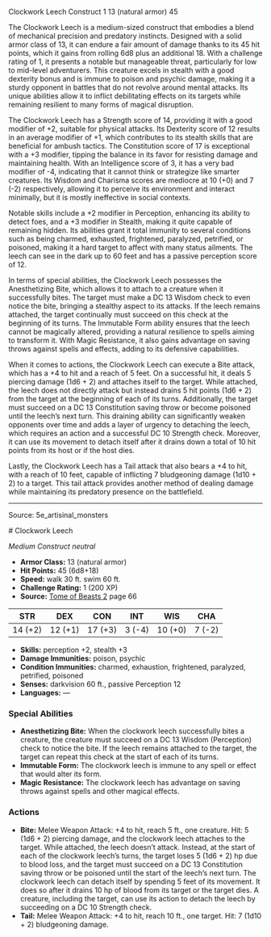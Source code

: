 <MonsterName/>Clockwork Leech</MonsterName>
<CreatureType/>Construct</CreatureType>
<CR/>1</CR>
<AC/>13 (natural armor)</AC>
<HP/>45</HP>
<summary>The Clockwork Leech is a medium-sized construct that embodies a blend of mechanical precision and predatory instincts. Designed with a solid armor class of 13, it can endure a fair amount of damage thanks to its 45 hit points, which it gains from rolling 6d8 plus an additional 18. With a challenge rating of 1, it presents a notable but manageable threat, particularly for low to mid-level adventurers. This creature excels in stealth with a good dexterity bonus and is immune to poison and psychic damage, making it a sturdy opponent in battles that do not revolve around mental attacks. Its unique abilities allow it to inflict debilitating effects on its targets while remaining resilient to many forms of magical disruption.</summary>

<detail>

The Clockwork Leech has a Strength score of 14, providing it with a good modifier of +2, suitable for physical attacks. Its Dexterity score of 12 results in an average modifier of +1, which contributes to its stealth skills that are beneficial for ambush tactics. The Constitution score of 17 is exceptional with a +3 modifier, tipping the balance in its favor for resisting damage and maintaining health. With an Intelligence score of 3, it has a very bad modifier of -4, indicating that it cannot think or strategize like smarter creatures. Its Wisdom and Charisma scores are mediocre at 10 (+0) and 7 (-2) respectively, allowing it to perceive its environment and interact minimally, but it is mostly ineffective in social contexts.

Notable skills include a +2 modifier in Perception, enhancing its ability to detect foes, and a +3 modifier in Stealth, making it quite capable of remaining hidden. Its abilities grant it total immunity to several conditions such as being charmed, exhausted, frightened, paralyzed, petrified, or poisoned, making it a hard target to affect with many status ailments. The leech can see in the dark up to 60 feet and has a passive perception score of 12.

In terms of special abilities, the Clockwork Leech possesses the Anesthetizing Bite, which allows it to attach to a creature when it successfully bites. The target must make a DC 13 Wisdom check to even notice the bite, bringing a stealthy aspect to its attacks. If the leech remains attached, the target continually must succeed on this check at the beginning of its turns. The Immutable Form ability ensures that the leech cannot be magically altered, providing a natural resilience to spells aiming to transform it. With Magic Resistance, it also gains advantage on saving throws against spells and effects, adding to its defensive capabilities.

When it comes to actions, the Clockwork Leech can execute a Bite attack, which has a +4 to hit and a reach of 5 feet. On a successful hit, it deals 5 piercing damage (1d6 + 2) and attaches itself to the target. While attached, the leech does not directly attack but instead drains 5 hit points (1d6 + 2) from the target at the beginning of each of its turns. Additionally, the target must succeed on a DC 13 Constitution saving throw or become poisoned until the leech’s next turn. This draining ability can significantly weaken opponents over time and adds a layer of urgency to detaching the leech, which requires an action and a successful DC 10 Strength check. Moreover, it can use its movement to detach itself after it drains down a total of 10 hit points from its host or if the host dies. 

Lastly, the Clockwork Leech has a Tail attack that also bears a +4 to hit, with a reach of 10 feet, capable of inflicting 7 bludgeoning damage (1d10 + 2) to a target. This tail attack provides another method of dealing damage while maintaining its predatory presence on the battlefield.</detail>



---

Source: 5e_artisinal_monsters

<statblock>
# Clockwork Leech

*Medium* *Construct* *neutral*

- **Armor Class:** 13 (natural armor)
- **Hit Points:** 45 (6d8+18)
- **Speed:** walk 30 ft. swim 60 ft.
- **Challenge Rating:** 1 (200 XP)
- **Source:** [Tome of Beasts 2](https://koboldpress.com/kpstore/product/tome-of-beasts-2-for-5th-edition) page 66

| STR | DEX | CON | INT | WIS | CHA |
| --- | --- | --- | --- | --- | --- |
| 14 (+2) | 12 (+1) | 17 (+3) | 3 (-4) | 10 (+0) | 7 (-2) |

- **Skills:** perception +2, stealth +3
- **Damage Immunities:** poison, psychic
- **Condition Immunities:** charmed, exhaustion, frightened, paralyzed, petrified, poisoned
- **Senses:** darkvision 60 ft., passive Perception 12
- **Languages:** —

### Special Abilities

- **Anesthetizing Bite:** When the clockwork leech successfully bites a creature, the creature must succeed on a DC 13 Wisdom (Perception) check to notice the bite. If the leech remains attached to the target, the target can repeat this check at the start of each of its turns.
- **Immutable Form:** The clockwork leech is immune to any spell or effect that would alter its form.
- **Magic Resistance:** The clockwork leech has advantage on saving throws against spells and other magical effects.

### Actions

- **Bite:** Melee Weapon Attack: +4 to hit, reach 5 ft., one creature. Hit: 5 (1d6 + 2) piercing damage, and the clockwork leech attaches to the target. While attached, the leech doesn’t attack. Instead, at the start of each of the clockwork leech’s turns, the target loses 5 (1d6 + 2) hp due to blood loss, and the target must succeed on a DC 13 Constitution saving throw or be poisoned until the start of the leech’s next turn. The clockwork leech can detach itself by spending 5 feet of its movement. It does so after it drains 10 hp of blood from its target or the target dies. A creature, including the target, can use its action to detach the leech by succeeding on a DC 10 Strength check.
- **Tail:** Melee Weapon Attack: +4 to hit, reach 10 ft., one target. Hit: 7 (1d10 + 2) bludgeoning damage.


</statblock>



